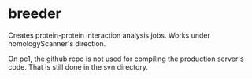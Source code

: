 # breeder
Creates protein-protein interaction analysis jobs. Works under homologyScanner's direction.

On pe1, the github repo is not used for compiling the production server's code. That is still done in the svn directory.

